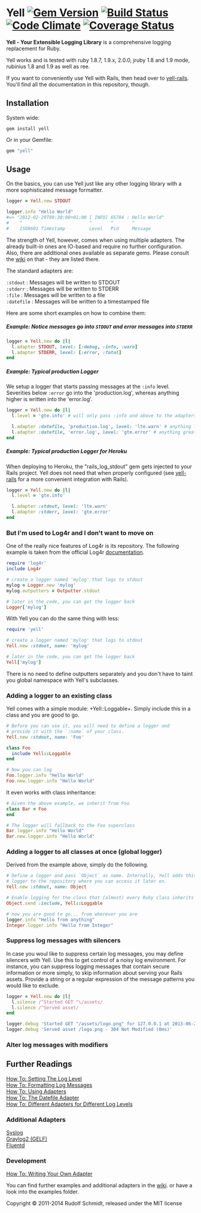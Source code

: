# Yell [![Gem Version](https://badge.fury.io/rb/yell.png)](http://badge.fury.io/rb/yell) [![Build Status](https://travis-ci.org/rudionrails/yell.png?branch=master)](https://travis-ci.org/rudionrails/yell) [![Code Climate](https://codeclimate.com/github/rudionrails/yell.png)](https://codeclimate.com/github/rudionrails/yell) [![Coverage Status](https://coveralls.io/repos/rudionrails/yell/badge.png?branch=master)](https://coveralls.io/r/rudionrails/yell)


**Yell - Your Extensible Logging Library** is a comprehensive logging replacement for Ruby.

Yell works and is tested with ruby 1.8.7, 1.9.x, 2.0.0, jruby 1.8 and 1.9 mode, rubinius 1.8 and 1.9 as well as ree.

If you want to conveniently use Yell with Rails, then head over to [yell-rails](https://github.com/rudionrails/yell-rails). You'll find all the documentation in this repository, though.


## Installation

System wide:

```console
gem install yell
```

Or in your Gemfile:

```ruby
gem "yell"
```


## Usage

On the basics, you can use Yell just like any other logging library with a more 
sophisticated message formatter.

```ruby
logger = Yell.new STDOUT

logger.info "Hello World"
#=> "2012-02-29T09:30:00+01:00 [ INFO] 65784 : Hello World"
#    ^                         ^       ^       ^
#    ISO8601 Timestamp         Level   Pid     Message
```

The strength of Yell, however, comes when using multiple adapters. The already built-in 
ones are IO-based and require no further configuration. Also, there are additional ones 
available as separate gems. Please consult the [wiki](https://github.com/rudionrails/yell/wiki) 
on that - they are listed there.

The standard adapters are:

`:stdout` : Messages will be written to STDOUT  
`:stderr` : Messages will be written to STDERR  
`:file` : Messages will be written to a file  
`:datefile` : Messages will be written to a timestamped file  


Here are some short examples on how to combine them:

##### Example: Notice messages go into `STDOUT` and error messages into `STDERR`

```ruby
logger = Yell.new do |l|
  l.adapter STDOUT, level: [:debug, :info, :warn]
  l.adapter STDERR, level: [:error, :fatal]
end
```

##### Example: Typical production Logger

We setup a logger that starts passing messages at the `:info` level. Severities 
below `:error` go into the 'production.log', whereas anything higher is written 
into the 'error.log'.

```ruby
logger = Yell.new do |l|
  l.level = 'gte.info' # will only pass :info and above to the adapters

  l.adapter :datefile, 'production.log', level: 'lte.warn' # anything lower or equal to :warn
  l.adapter :datefile, 'error.log', level: 'gte.error' # anything greater or equal to :error
end
```

##### Example: Typical production Logger for Heroku

When deploying to Heroku, the "rails_log_stdout" gem gets injected to your Rails project.
Yell does not need that when properly configured (see [yell-rails](https://github.com/rudionrails/yell-rails)
for a more convenient integration with Rails).

```ruby
logger = Yell.new do |l|
  l.level = 'gte.info'

  l.adapter :stdout, level: 'lte.warn'
  l.adapter :stderr, level: 'gte.error'
end
```

### But I'm used to Log4r and I don't want to move on

One of the really nice features of Log4r is its repository. The following example is 
taken from the official Log4r [documentation](http://log4r.rubyforge.org/manual.html#outofbox).

```ruby
require 'log4r'
include Log4r

# create a logger named 'mylog' that logs to stdout
mylog = Logger.new 'mylog'
mylog.outputters = Outputter.stdout

# later in the code, you can get the logger back
Logger['mylog']
```

With Yell you can do the same thing with less:

```ruby
require 'yell'

# create a logger named 'mylog' that logs to stdout
Yell.new :stdout, name: 'mylog'

# later in the code, you can get the logger back
Yell['mylog']
```

There is no need to define outputters separately and you don't have to taint 
you global namespace with Yell's subclasses.

### Adding a logger to an existing class

Yell comes with a simple module: +Yell::Loggable+. Simply include this in a class and 
you are good to go.

```ruby
# Before you can use it, you will need to define a logger and 
# provide it with the `:name` of your class.
Yell.new :stdout, name: 'Foo'

class Foo
  include Yell::Loggable
end

# Now you can log
Foo.logger.info "Hello World"
Foo.new.logger.info "Hello World"
```

It even works with class inheritance:

```ruby
# Given the above example, we inherit from Foo
class Bar < Foo
end

# The logger will fallback to the Foo superclass
Bar.logger.info "Hello World"
Bar.new.logger.info "Hello World"
```

### Adding a logger to all classes at once (global logger)

Derived from the example above, simply do the following.

```ruby
# Define a logger and pass `Object` as name. Internally, Yell adds this
# logger to the repository where you can access it later on.
Yell.new :stdout, name: Object

# Enable logging for the class that (almost) every Ruby class inherits from
Object.send :include, Yell::Loggable

# now you are good to go... from wherever you are
logger.info "Hello from anything"
Integer.logger.info "Hello from Integer"
```

### Suppress log messages with silencers

In case you woul like to suppress certain log messages, you may define
silencers with Yell. Use this to get control of a noisy log environment. For
instance, you can suppress logging messages that contain secure information or
more simply, to skip information about serving your Rails assets. Provide a
string or a regular expression of the message patterns you would like to exclude.

```ruby
logger = Yell.new do |l|
  l.silence /^Started GET "\/assets/
  l.silence /^Served asset/
end

logger.debug 'Started GET "/assets/logo.png" for 127.0.0.1 at 2013-06-20 10:18:38 +0200'
logger.debug 'Served asset /logo.png - 304 Not Modified (0ms)'
```

### Alter log messages with modifiers


## Further Readings

[How To: Setting The Log Level](https://github.com/rudionrails/yell/wiki/101-setting-the-log-level)  
[How To: Formatting Log Messages](https://github.com/rudionrails/yell/wiki/101-formatting-log-messages)  
[How To: Using Adapters](https://github.com/rudionrails/yell/wiki/101-using-adapters)  
[How To: The Datefile Adapter](https://github.com/rudionrails/yell/wiki/101-the-datefile-adapter)  
[How To: Different Adapters for Different Log Levels](https://github.com/rudionrails/yell/wiki/101-different-adapters-for-different-log-levels)  


### Additional Adapters
[Syslog](https://github.com/rudionrails/yell/wiki/additional-adapters-syslog)  
[Graylog2 (GELF)](https://github.com/rudionrails/yell/wiki/additional-adapters-gelf)  
[Fluentd](https://github.com/red5studios/yell-adapters-fluentd)  


### Development

[How To: Writing Your Own Adapter](https://github.com/rudionrails/yell/wiki/Writing-your-own-adapter)  

You can find further examples and additional adapters in the [wiki](https://github.com/rudionrails/yell/wiki).
or have a look into the examples folder.


Copyright &copy; 2011-2014 Rudolf Schmidt, released under the MIT license

